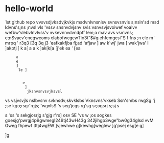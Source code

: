 # hello-world
1st github repo
vvsvsdjvksdvjkvkjs
msdvnlvnsnlsv
svnsvsnvls
s;nsln'sd
msd ldvns's;ns 
;nvsl vls
'vssv
snsnvdvjsnv
svls vsnvsvjsvoiwef voaivv
wefbw'vlebvlnvlvss'v
nvkevnnvdvndpff lem;a
mav
avs
vsmvns;
e;nSvaev'enegweoms clabofwegewTio3t"$#g ehfemgesl"S f
fns
;n ele m '
     mrpq '
     r3q3 
     [3q   3q 
       j3 'eafkakfjba fj;ad
       'afjaw ]
       aw k'wj'  jwa ]
       wak'jwa' l
       ]akptj ]
        k
        a[ 
        a 
        a 
        k
        ]ak[k[a [j'ek
        ea ' 
        [ea
         
         a 
         e
         ] 
          le ]
           
            
            e
             ]
              jksnvsnvsvjksvsl
vs vsjvsvjls
nslbvsnv
svknsdv;skvklsbs
Vknsvns'vkseb
Ssn'smbs rwgSg 
'j ;se kgo;rsgr'rgjs;
'wgnlsS 's
seg'jogs
rg'sg
sr;ogsrj
s;sj
s

s
'ss 's
sekgjosrjg
s'gjg
r'rs]
osv
SE
'vs
w
;os
sogkes
goesjg'pwrgj4p9gwmegl249tj43wH43g
342jihgp3wge"bw0g34glsd
vvM Gweg fhpewf 3tj4wgEW
]vjewhwe
g[kewhg[weglew
]g'psej 
esg[e
g]

]g
